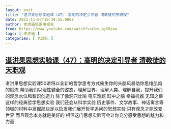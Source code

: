 ```yaml
---
layout: post
title: "谌洪果思想实验课（47）：高明的决定引导者 清教徒的天职观"
date: 2021-11-07T10:39:55.000Z
author: 老虎庙私家电视台
from: https://www.youtube.com/watch?v=Cow_ig68zao
tags: [ 老虎庙 ]
categories: [ 老虎庙 ]
---
```

<!--1636281595000-->
[谌洪果思想实验课（47）：高明的决定引导者 清教徒的天职观](https://www.youtube.com/watch?v=Cow_ig68zao)
------

<div>
谌洪果思想实验课50讲将以全新的哲学思考方式催生你的头脑风暴助你思维肌肉的锻炼 帮助我们以理性健全的姿态，理解世界、理解人类、理解自我，提升我们的观念水位和智识创造力 除了像洞穴比喻 电车难题 缸中之脑 幸福机器 无知之幕这样的经典哲学思想实验 我们还会从科学实验 历史事件、文学故事、神话寓言等领域的材料中发掘那些足以启发我们展开哲学追问的思想实验 只有观念才能改变世界 而且观念本身就是美好的 相信这门思想实验可会让你充分感受思想的魅力和力量
</div>

